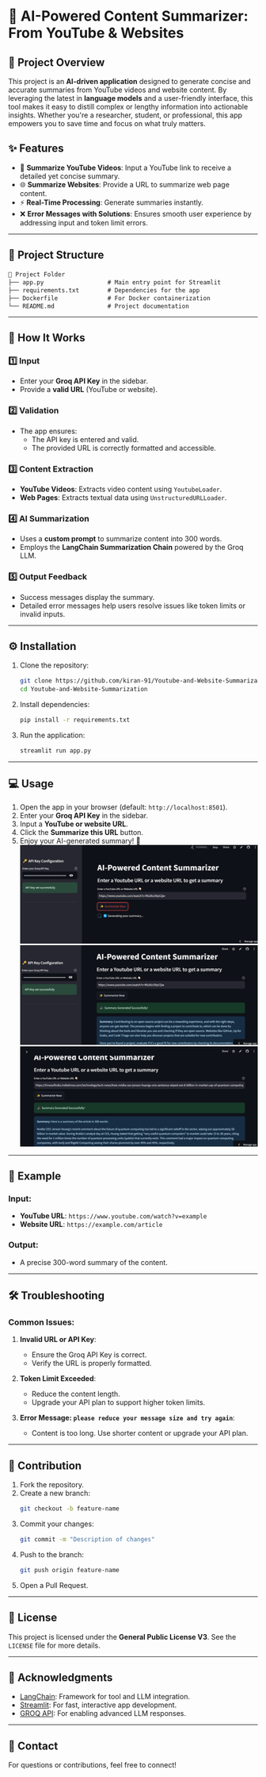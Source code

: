 # 🌟 AI-Powered Content Summarizer: From YouTube & Websites

## 📝 Project Overview

This project is an **AI-driven application** designed to generate concise and accurate summaries from YouTube videos and website content. By leveraging the latest in **language models** and a user-friendly interface, this tool makes it easy to distill complex or lengthy information into actionable insights. Whether you're a researcher, student, or professional, this app empowers you to save time and focus on what truly matters.


## ✨ Features

- 🎥 **Summarize YouTube Videos**: Input a YouTube link to receive a detailed yet concise summary.
- 🌐 **Summarize Websites**: Provide a URL to summarize web page content.
- ⚡ **Real-Time Processing**: Generate summaries instantly.
- ❌ **Error Messages with Solutions**: Ensures smooth user experience by addressing input and token limit errors.

---
## 📂 Project Structure

```
📂 Project Folder
├── app.py                  # Main entry point for Streamlit
├── requirements.txt        # Dependencies for the app
├── Dockerfile              # For Docker containerization
└── README.md               # Project documentation
```

---



## 🔧 How It Works

### 1️⃣ Input
- Enter your **Groq API Key** in the sidebar.
- Provide a **valid URL** (YouTube or website).

### 2️⃣ Validation
- The app ensures:
  - The API key is entered and valid.
  - The provided URL is correctly formatted and accessible.

### 3️⃣ Content Extraction
- **YouTube Videos**: Extracts video content using `YoutubeLoader`.
- **Web Pages**: Extracts textual data using `UnstructuredURLLoader`.

### 4️⃣ AI Summarization
- Uses a **custom prompt** to summarize content into 300 words.
- Employs the **LangChain Summarization Chain** powered by the Groq LLM.

### 5️⃣ Output Feedback
- Success messages display the summary.
- Detailed error messages help users resolve issues like token limits or invalid inputs.


---

## ⚙️ Installation

1. Clone the repository:
   ```bash
   git clone https://github.com/kiran-91/Youtube-and-Website-Summarization.git
   cd Youtube-and-Website-Summarization
   ```

2. Install dependencies:
   ```bash
   pip install -r requirements.txt
   ```

3. Run the application:
   ```bash
   streamlit run app.py
   ```

---

## 💻 Usage

1. Open the app in your browser (default: `http://localhost:8501`).
2. Enter your **Groq API Key** in the sidebar.
3. Input a **YouTube or website URL**.
4. Click the **Summarize this URL** button.
5. Enjoy your AI-generated summary! 🎉
![alt text](image-1.png)
![alt text](image.png)
![alt text](image-2.png)

---

## 🌟 Example

### Input:
- **YouTube URL**: `https://www.youtube.com/watch?v=example`
- **Website URL**: `https://example.com/article`

### Output:
- A precise 300-word summary of the content.

---

## 🛠️ Troubleshooting

### Common Issues:

1. **Invalid URL or API Key**:
   - Ensure the Groq API Key is correct.
   - Verify the URL is properly formatted.

2. **Token Limit Exceeded**:
   - Reduce the content length.
   - Upgrade your API plan to support higher token limits.

3. **Error Message: `please reduce your message size and try again`**:
   - Content is too long. Use shorter content or upgrade your API plan.


---

## 🤝 Contribution

1. Fork the repository.
2. Create a new branch:
   ```bash
   git checkout -b feature-name
   ```
3. Commit your changes:
   ```bash
   git commit -m "Description of changes"
   ```
4. Push to the branch:
   ```bash
   git push origin feature-name
   ```
5. Open a Pull Request.

---

## 📜 License

This project is licensed under the **General Public License V3**. See the `LICENSE` file for more details.

---

## 🙌 Acknowledgments

- [LangChain](https://www.langchain.com/): Framework for tool and LLM integration.
- [Streamlit](https://streamlit.io/): For fast, interactive app development.
- [GROQ API](https://www.groq.com/): For enabling advanced LLM responses.

---

## 📧 Contact
For questions or contributions, feel free to connect!


